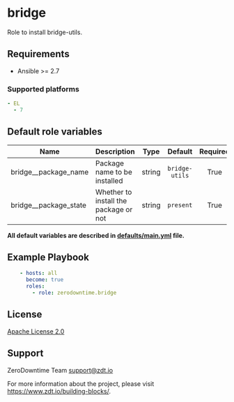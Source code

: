 # bridge

Role to install bridge-utils.

## Requirements

- Ansible >= 2.7

### Supported platforms

```yml
- EL
  - 7
```

## Default role variables

| Name | Description | Type | Default | Required |
| -----| ----------- | :--: | :------:| :------: |
| bridge__package_name | Package name to be installed | string | `bridge-utils` | True |
| bridge__package_state | Whether to install the package or not | string | `present` | True |

**All default variables are described in [defaults/main.yml](defaults/main.yml) file.**



## Example Playbook

```yaml
    - hosts: all
      become: true
      roles:
        - role: zerodowntime.bridge
```

## License

[Apache License 2.0](LICENSE)

## Support

ZeroDowntime Team <support@zdt.io>

For more information about the project, please visit https://www.zdt.io/building-blocks/.
